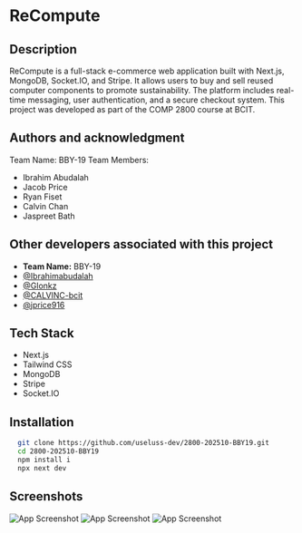 # ReCompute
## Description
ReCompute is a full-stack e-commerce web application built with Next.js, MongoDB, Socket.IO, and Stripe. It allows users to buy and sell reused computer components to promote sustainability. The platform includes real-time messaging, user authentication, and a secure checkout system. This project was developed as part of the COMP 2800 course at BCIT.

## Authors and acknowledgment
Team Name: BBY-19
Team Members:

- Ibrahim Abudalah
- Jacob Price
- Ryan Fiset
- Calvin Chan
- Jaspreet Bath


## Other developers associated with this project
- **Team Name:** BBY-19 
- [@Ibrahimabudalah](https://github.com/Ibrahimabudalah)
- [@Glonkz](https://github.com/Glonkz)
- [@CALVINC-bcit](https://github.com/CALVINC-bcit)
- [@jprice916](https://github.com/jprice916)


## Tech Stack


- Next.js
- Tailwind CSS
- MongoDB
- Stripe
- Socket.IO
## Installation


```bash
  git clone https://github.com/useluss-dev/2800-202510-BBY19.git
  cd 2800-202510-BBY19
  npm install i
  npx next dev
```
    
## Screenshots

![App Screenshot](https://i.postimg.cc/4d0D6K7V/image.png)
![App Screenshot](https://i.postimg.cc/853RBvRR/image.png)
![App Screenshot](https://i.postimg.cc/R052G3Rz/image.png)
 